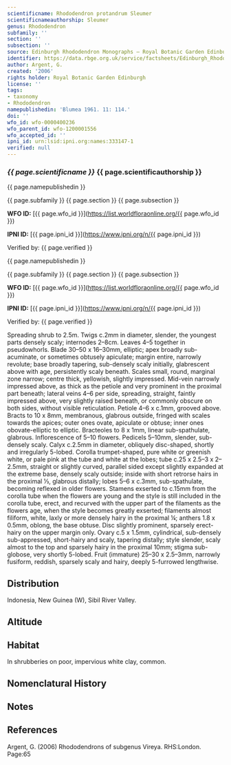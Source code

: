 ```yaml
---
scientificname: Rhododendron protandrum Sleumer
scientificnameauthorship: Sleumer
genus: Rhododendron
subfamily: ''
section: ''
subsection: ''
source: Edinburgh Rhododendron Monographs – Royal Botanic Garden Edinburgh
identifier: https://data.rbge.org.uk/service/factsheets/Edinburgh_Rhododendron_Monographs.xhtml
author: Argent, G.
created: '2006'
rights holder: Royal Botanic Garden Edinburgh
license: ''
tags:
- taxonomy
- Rhododendron
namepublishedin: 'Blumea 1961. 11: 114.'
doi: ''
wfo_id: wfo-0000400236
wfo_parent_id: wfo-1200001556
wfo_accepted_id: ''
ipni_id: urn:lsid:ipni.org:names:333147-1
verified: null
---
```

### _{{ page.scientificname }}_ {{ page.scientificauthorship }}
 {{ page.namepublishedin }}

{{ page.subfamily }} {{ page.section }} {{ page.subsection }}

**WFO ID:** [{{ page.wfo_id }}](https://list.worldfloraonline.org/{{ page.wfo_id }})

**IPNI ID:** [{{ page.ipni_id }}](https://www.ipni.org/n/{{ page.ipni_id }})

Verified by: {{ page.verified }}

 {{ page.namepublishedin }}

{{ page.subfamily }} {{ page.section }} {{ page.subsection }}

**WFO ID:** [{{ page.wfo_id }}](https://list.worldfloraonline.org/{{ page.wfo_id }})

**IPNI ID:** [{{ page.ipni_id }}](https://www.ipni.org/n/{{ page.ipni_id }})

Verified by: {{ page.verified }}



Spreading shrub to 2.5m. Twigs c.2mm in diameter, slender, the youngest parts densely scaly; internodes 2–8cm. Leaves 4–5 together in pseudowhorls. Blade 30–50 x 16–30mm, elliptic; apex broadly sub-acuminate, or sometimes obtusely apiculate; margin entire, narrowly revolute; base broadly tapering, sub-densely scaly initially, glabrescent above with age, persistently scaly beneath. Scales small, round, marginal zone narrow; centre thick, yellowish, slightly impressed. Mid-vein narrowly impressed above, as thick as the petiole and very prominent in the proximal part beneath; lateral veins 4–6 per side, spreading, straight, faintly impressed above, very slightly raised beneath, or commonly obscure on both sides, without visible reticulation. Petiole 4–6 x c.1mm, grooved above. Bracts to 10 x 8mm, membranous, glabrous outside, fringed with scales towards the apices; outer ones ovate, apiculate or obtuse; inner ones obovate-elliptic to elliptic. Bracteoles to 8 x 1mm, linear sub-spathulate, glabrous. Inflorescence of 5–10 flowers. Pedicels 5–10mm, slender, sub-densely scaly. Calyx c.2.5mm in diameter, obliquely disc-shaped, shortly and irregularly 5-lobed. Corolla trumpet-shaped, pure white or greenish white, or pale pink at the tube and white at the lobes; tube c.25 x 2.5–3 x 2–2.5mm, straight or slightly curved, parallel sided except slightly expanded at the extreme base, densely scaly outside; inside with short retrorse hairs in the proximal 1⁄3, glabrous distally; lobes 5–6 x c.3mm, sub-spathulate, becoming reflexed in older flowers. Stamens exserted to c.15mm from the corolla tube when the flowers are young and the style is still included in the corolla tube, erect, and recurved with the upper part of the filaments as the flowers age, when the style becomes greatly exserted; filaments almost filiform, white, laxly or more densely hairy in the proximal ¼; anthers 1.8 x 0.5mm, oblong, the base obtuse. Disc slightly prominent, sparsely erect-hairy on the upper margin only. Ovary c.5 x 1.5mm, cylindrical, sub-densely sub-appressed, short-hairy and scaly, tapering distally; style slender, scaly almost to the top and sparsely hairy in the proximal 10mm; stigma sub-globose, very shortly 5-lobed. Fruit (immature) 25–30 x 2.5–3mm, narrowly fusiform, reddish, sparsely scaly and hairy, deeply 5-furrowed lengthwise.

## Distribution
Indonesia, New Guinea (W), Sibil River Valley.

## Altitude


## Habitat
In shrubberies on poor, impervious white clay, common.

## Nomenclatural History

                       
## Notes


## References

Argent, G. (2006) Rhododendrons of subgenus Vireya. RHS:London. Page:65
